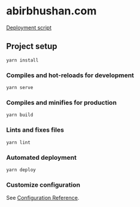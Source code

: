 # abirbhushan.com

[Deployment script](https://github.com/abircb/abirbhushan.com/blob/master/deploy/run.sh)

## Project setup

```
yarn install
```

### Compiles and hot-reloads for development

```
yarn serve
```

### Compiles and minifies for production

```
yarn build
```

### Lints and fixes files

```
yarn lint
```

### Automated deployment

```
yarn deploy
```

### Customize configuration

See [Configuration Reference](https://cli.vuejs.org/config/).

